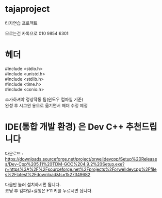 # tajaproject
타자연습 프로젝트

모르는건 카톡으로
010 9854 6301
# 헤더
#include <stdio.h></br>
#include <unistd.h></br>
#include <stdlib.h></br>
#include <time.h></br>
#include <conio.h>

추가하셔야 정상작동 됨(윈도우 컴파일 기준)</br>
완성 후 시그윈 용으로 옮기면서 헤더 수정 예정

# IDE(통합 개발 환경) 은 Dev C++ 추천드립니다
다운로드 : https://downloads.sourceforge.net/project/orwelldevcpp/Setup%20Releases/Dev-Cpp%205.11%20TDM-GCC%204.9.2%20Setup.exe?r=https%3A%2F%2Fsourceforge.net%2Fprojects%2Forwelldevcpp%2Ffiles%2Flatest%2Fdownload&ts=1527349682

다음만 눌러 설치하시면 됩니다.</br>
코딩 후 컴파일+실행은 F11 키를 누르시면 됩니다.
